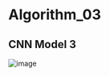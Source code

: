 # Algorithm_03

## CNN Model 3
![image](https://user-images.githubusercontent.com/72108717/173585516-98fe2613-1903-4c1b-b9e6-82545fab54f0.png)
